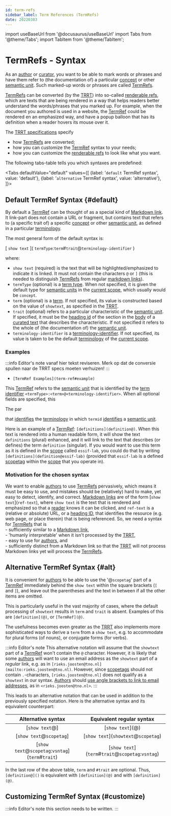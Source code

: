 ```yaml
---
id: term-refs
sidebar_label: Term References (TermRefs)
date: 20220303
---
```


import useBaseUrl from '@docusaurus/useBaseUrl'
import Tabs from '@theme/Tabs';
import TabItem from '@theme/TabItem';

# TermRefs - Syntax

As an [author](@) or [curator](@), you want to be able to mark words or phrases and have them refer to (the documentation of) a particular [concept](@) or other [semantic unit](@). Such marked-up words or phrases are called [TermRefs](@).

[TermRefs](@) can be converted (by the [TRRT](@)) into so-called [renderable refs](@), which are texts that are being rendered in a way that helps readers better understand the words/phrases that you marked up. For example, when the document you authored is used in a website, the [TermRef](@) could be rendered en an emphasized way, and have a popup balloon that has its definition when a reader hovers its mouse over it.

The [TRRT specifications](trrt#term-ref-resolution@) specify
- how [TermRefs](@) are converted;
- how you can customize the [TermRef](@) syntax to your needs;
- how you can customize the [renderable refs](@) to look like what you want.

The following tabs-table tells you which syntaxes are predefined:

<Tabs
  defaultValue="default"
  values={[
    {label: '`default` TermRef syntax',      value: 'default'},
    {label: '`alternative` TermRef syntax',  value: 'alternative'},
  ]}>

<TabItem value="default">

## Default TermRef Syntax {#default}

By default a [TermRef](@) can be thought of as a special kind of [Markdown link](https://www.markdownguide.org/basic-syntax/#links). It link-part does not contain a URL or fragment, but contains text that refers to (a specific trait of) a specific [concept](@) or other [semantic unit](@), as defined in a particular [terminology](@).

The most general form of the default syntax is:

\[ `show text` \]( `termType`:`term`#`trait`@`terminology-identifier` )

where: 
- `show text` (required) is the text that will be highlighted/emphasized to indicate it is linked. It must not contain the characters `@` or `]` (this is needed to distinguish [TermRefs](@) from regular [markdown links](https://www.markdownguide.org/basic-syntax/#links)).
- `termType` (optional) is a [term type](@). When not specified, it is given the default type for [semantic units](@) in the [current scope](@), which usually would be `concept`.
- `term` (optional) is a [term](@). If not specified, its value is constructed based on the value of `showtext`, as specified in the [TRRT](trrt#id@).
- `trait` (optional) refers to a particular characteristic of the [semantic unit](@). If specified, it must be the [heading id](https://www.markdownguide.org/extended-syntax/#heading-ids) of the section in the [body](@) of a [curated text](@) that describes the characteristic. If not specified it refers to the whole of (the documentation of) the [semantic unit](@).
- `terminology-identifier` is a [terminology-identifier](@). If not specified, its value is taken to be the default [terminology](@) of the [current scope](@).

### Examples

:::info Editor's note
vanaf hier tekst reviseren.
Merk op dat de conversie spullen naar de TRRT specs moeten verhuizen!
:::

- `[TermRef Examples](term-ref#example)` 

This [TermRef](@) refers to the [semantic unit](@) that is identified by the [term identifier](@) `<termType>:<term>@<terminology-identifier>`.  When all optional fields are specified, this 

The par


 that [identifies](@) the [terminology](@) in which `termid` [identifies](@) a [semantic unit](@).

Here is an example of a [TermRef](@): `[definitions](definition@)`. When this text is rendered into a human readable form, it will show the text `definitions` (plural) enhanced, and it will link to the text that describes (or defines) the term `definition` (singular). If you would want to use this term as it is defined in the [scope](@) called `essif-lab`, you could do that by writing `[definitions](definition@essif-lab)` (provided that `essif-lab` is a defined [scopetag](@) within the [scope](@) that you operate in).

### Motivation for the chosen syntax

We want to enable [authors](@) to use [TermRefs](@) pervasively, which means it must be easy to use, and mistakes should be (relatively) hard to make, yet easy to detect, identify, and correct. [Markdown links](https://www.markdownguide.org/basic-syntax/#links) are of the form \[`show text`\](`ref-text`), where `show text` is the text that is rendered and emphasized so that a [reader](@) knows it can be clicked, and `ref-text` is a (relative or absolute) URL, or a [heading ID](https://www.markdownguide.org/extended-syntax/#linking-to-heading-ids), that identifies the resource (e.g. web page, or place therein) that is being referenced. So, we need a syntax for [TermRefs](@) that is<br/>- sufficiently similar to a [Markdown link](https://www.markdownguide.org/basic-syntax/#links),<br/>- 'humanly interpretable' when it isn't processed by the [TRRT](@),<br/>- easy to use for [authors](@), and<br/>- sufficiently distinct from a Markdown link so that the [TRRT](@) will not process Markdown links yet will process the [TermRefs](@).

</TabItem>

<TabItem value="alternative">

## Alternative TermRef Syntax {#alt}

It is convenient for [authors](@) to be able to use the '@`scopetag`' part of a [TermRef](@) immediately behind the `show text` within the square brackets (`[` and `]`), and leave out the parentheses and the text in between if all the other items are omitted.

This is particularly useful in the vast majority of cases, where the default processing of `showtext` results in `term` and `trait` is absent. Examples of this are `[definition](@)`, or `[TermRef](@)`.

The usefulness becomes even greater as the [TRRT](@) also implements more sophisticated ways to derive a `term` from a `show text`, e.g. to accommodate for plural forms (of nouns), or conjugate forms (for verbs).

:::info Editor's note
This alternative notation will assume that the `showtext` part of a [TermRef](@) won't contain the `@` character. However, it is likely that some [authors](@) will want to use an email address as the `showtext` part of a *regular* link, e.g. as in `[rieks.joosten@tno.nl](mailto:rieks.joosten@tno.nl)`. However, since [scopetags](@) should not contain `.`-characters, `[rieks.joosten@tno.nl]` does not qualify as a `showtext` in our syntax. [Authors](@) should [use angle brackets to link to email addresses](https://www.markdownguide.org/basic-syntax/#urls-and-email-addresses), as in `<rieks.joosten@tno.nl>`.
:::

This leads to an alternative notation that can be used in addition to the previously specified notation. Here is the alternative syntax and its equivalent counterpart:

| Alternative syntax | Equivalent regular syntax |
| :----------------: | :-----------------------: |
| \[`show text`@\] | \[`show text`\](@) |
| \[`show text`@`scopetag`\] | \[`show text`\](`showtext`@`scopetag`) |
| \[`show text`@`scopetag`:`vsntag`\](`term`#`trait`) | \[`show text`\](`term`#`trait`@`scopetag`:`vsntag`) |

In the last row of the above table, `term` and `#trait` are optional. Thus, `[definition@]()` is equivalent with `[definition](@)` and with `[definition](@)`.

</TabItem>

</Tabs>

## Customizing TermRef Syntax (#customize)

:::info Editor's note
this section needs to be written.
:::